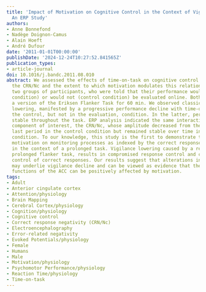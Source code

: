 ```yaml
---
title: 'Impact of Motivation on Cognitive Control in the Context of Vigilance Lowering:
  An ERP Study'
authors:
- Anne Bonnefond
- Nadège Doignon-Camus
- Alain Hoeft
- André Dufour
date: '2011-01-01T00:00:00'
publishDate: '2024-12-24T10:27:52.841565Z'
publication_types:
- article-journal
doi: 10.1016/j.bandc.2011.08.010
abstract: We assessed the effects of time-on-task on cognitive control expressed by
  the CRN/Nc and the extent to which motivation modulates this relationship. We utilized
  two groups of participants, who were told that their performance would (evaluation
  condition) or would not (control condition) be evaluated online. Both groups performed
  a version of the Eriksen Flanker Task for 60 min. We observed classical vigilance
  lowering, manifested by a progressive performance decline with time-on-task, in
  the control, but not in the evaluation, condition. In the latter, performance remained
  stable throughout the task. ERP analysis indicated the same interaction in our main
  component of interest, the CRN/Nc, whose amplitude decreased from the first to the
  last period in the control condition but remained stable over time in the evaluation
  condition. To our knowledge, this study is the first to demonstrate the impact of
  motivation on monitoring processes as indexed by the correct response negativity,
  in the context of a prolonged task. Vigilance lowering caused by a repetitive and
  prolonged flanker task, results in compromised response control and compromised
  control of correct responses. Our results suggest that alterations in ACC functioning
  may underlie vigilance decline and can be viewed as evidence that the action monitoring
  functions of the ACC can be positively affected by motivation.
tags:
- Adult
- Anterior cingulate cortex
- Attention/physiology
- Brain Mapping
- Cerebral Cortex/physiology
- Cognition/physiology
- Cognitive control
- Correct response negativity (CRN/Nc)
- Electroencephalography
- Error-related negativity
- Evoked Potentials/physiology
- Female
- Humans
- Male
- Motivation/physiology
- Psychomotor Performance/physiology
- Reaction Time/physiology
- Time-on-task
---
```

